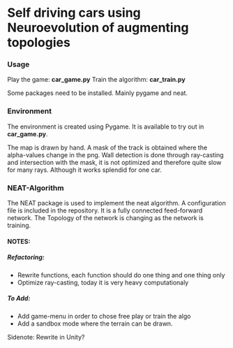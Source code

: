 # Self driving cars using Neuroevolution of augmenting topologies

### Usage
Play the game: **car_game.py**
Train the algorithm:  **car_train.py**

Some packages need to be installed. Mainly pygame and neat.

### Environment
The environment is created using Pygame. It is available to try out in **car_game.py**. 

The map is drawn by hand. A mask of the track is obtained where the alpha-values change in the png.
Wall detection is done through ray-casting and intersection with the mask, it is not optimized and therefore quite slow for many rays. 
Although it works splendid for one car.

### NEAT-Algorithm
The NEAT package is used to implement the neat algorithm. A configuration file is included in the repository.
It is a fully connected feed-forward network. The Topology of the network is changing as the network is training. 

#### NOTES:
##### Refactoring:
* Rewrite functions, each function should do one thing and one thing only
* Optimize ray-casting, today it is very heavy computationaly

##### To Add:
* Add game-menu in order to chose free play or train the algo
* Add a sandbox mode where the terrain can be drawn.


Sidenote: Rewrite in Unity?
